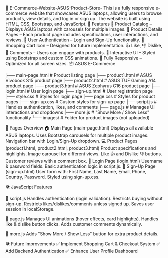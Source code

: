  🛒 E-Commerce-Website-ASUS-Product-Store-
This is a fully responsive e-commerce website that showcases ASUS laptops, allowing users to browse products, view details, and log in or sign up. The website is built using HTML, CSS, Bootstrap, and JavaScript.
🌟 Features
🏪 Product Catalog – Displays ASUS laptops with carousels for multiple images.
📄 Product Details Pages – Each product page includes specifications, user interactions, and reviews.
🔑 User Authentication – Login and Sign-Up functionality.
🛒 Shopping Cart Icon – Designed for future implementation.
👍 Like, 👎 Dislike, 💬 Comments – Users can engage with products.
🎨 Interactive UI – Styled using Bootstrap and custom CSS animations.
📱 Fully Responsive – Optimized for all screen sizes.
📦 ASUS E-Commerce

├── main-page.html      # Product listing page
├── product1.html       # ASUS Vivobook S15 product page
├── product2.html       # ASUS TUF Gaming A14 product page
├── product3.html       # ASUS Zephyrus G16 product page
├── login.html          # User login page
├── sign-up.html        # User registration page
├── style.css           # Styles for login page
├── page.css            # Styles for product pages
├── sign-up.css         # Custom styles for sign-up page
├── script.js           # Handles authentication, likes, and comments
├── page.js             # Manages UI interactions and dropdowns
├── more.js             # "Show More / Show Less" functionality
└── images/             # Folder for product images (not uploaded)

📌 Pages Overview
🏠 Main Page (main-page.html)
Displays all available ASUS laptops.
Uses Bootstrap carousels for multiple product images.
Navigation bar with Login/Sign-Up dropdown.
💻 Product Pages (product1.html, product2.html, product3.html)
Product specifications and highlights.
Image carousel for different views.
Like 👍 and Dislike 👎 buttons.
Customer reviews with a comment box.
🔑 Login Page (login.html)
Username & password fields.
Basic authentication logic in script.js.
📝 Sign-Up Page (sign-up.html)
User form with:
First Name, Last Name, Email, Phone, Country, Password.
Styled using sign-up.css.

🛠 JavaScript Features

📜 script.js
Handles authentication (login validation).
Restricts buying without sign-up.
Restricts likes/dislikes/comments unless signed up.
Saves user session in localStorage.

📜 page.js
Manages UI animations (hover effects, card highlights).
Handles like & dislike button clicks.
Adds customer comments dynamically.

📜 more.js
Adds "Show More / Show Less" button for extra product details.

🛠 Future Improvements
✅ Implement Shopping Cart & Checkout System
✅ Add Backend Authentication
✅ Enhance User Profile Dashboard

